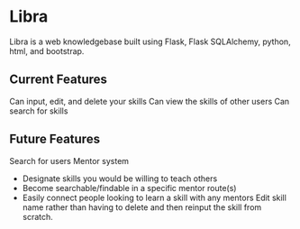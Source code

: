 # Libra
Libra is a web knowledgebase built using Flask, Flask SQLAlchemy, python, html, and bootstrap. 

## Current Features
Can input, edit, and delete your skills
Can view the skills of other users
Can search for skills

## Future Features
Search for users
Mentor system
  * Designate skills you would be willing to teach others
  * Become searchable/findable in a specific mentor route(s)
  * Easily connect people looking to learn a skill with any mentors
Edit skill name rather than having to delete and then reinput the skill from scratch.
